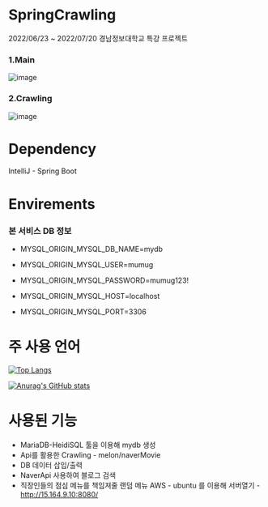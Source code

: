 # SpringCrawling
2022/06/23 ~ 2022/07/20 경남정보대학교 특강 프로젝트

### 1.Main
![image](https://user-images.githubusercontent.com/101167081/191434131-e132ea42-665c-4085-beaf-8b10b731d6e6.png)

### 2.Crawling
![image](https://user-images.githubusercontent.com/101167081/191434500-25fb0fc6-22f6-44ae-8739-bcaab831b9da.png)


# Dependency
IntelliJ - Spring Boot

# Envirements
  ### 본 서비스 DB 정보<br>
* MYSQL_ORIGIN_MYSQL_DB_NAME=mydb

* MYSQL_ORIGIN_MYSQL_USER=mumug

* MYSQL_ORIGIN_MYSQL_PASSWORD=mumug123!

* MYSQL_ORIGIN_MYSQL_HOST=localhost

* MYSQL_ORIGIN_MYSQL_PORT=3306

# 주 사용 언어
[![Top Langs](https://github-readme-stats.vercel.app/api/top-langs/?username=alswo1641)](https://github.com/alswo1641/github-readme-stats)

[![Anurag's GitHub stats](https://github-readme-stats.vercel.app/api?username=alswo1641)](https://github.com/alsow1641/github-readme-stats)

# 사용된 기능 
* MariaDB-HeidiSQL 툴을 이용해 mydb 생성
* Api를 활용한 Crawling - melon/naverMovie
* DB 데이터 삽입/출력
* NaverApi 사용하여 블로그 검색
* 직장인들의 점심 메뉴를 책임져줄 랜덤 메뉴 
AWS - ubuntu 를 이용해 서버열기 - http://15.164.9.10:8080/
